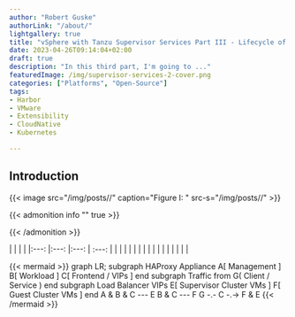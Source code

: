```yaml
---
author: "Robert Guske"
authorLink: "/about/"
lightgallery: true
title: "vSphere with Tanzu Supervisor Services Part III - Lifecycle of Services"
date: 2023-04-26T09:14:04+02:00
draft: true
description: "In this third part, I'm going to ..."
featuredImage: /img/supervisor-services-2-cover.png
categories: ["Platforms", "Open-Source"]
tags:
- Harbor
- VMware
- Extensibility
- CloudNative
- Kubernetes

---
```

## Introduction





{{< image src="/img/posts//" caption="Figure I: " src-s="/img/posts//" >}}


{{< admonition info "" true >}}

{{< /admonition >}}



| | | |
|:---: |:---: |:---: | :---: |
|  |  |  |
|  |  |  |
|  |  |  |
|  |  |  |


{{< mermaid >}}
graph LR;
    subgraph HAProxy Appliance
    A[ Management ]
    B[ Workload ]
    C[ Frontend / VIPs ]
    end
    subgraph Traffic from
    G( Client / Service )
    end
    subgraph Load Balancer VIPs
    E[ Supervisor Cluster VMs ]
    F[ Guest Cluster VMs ]
    end
    A & B & C --- E
    B & C --- F
    G -.- C -.-> F & E
{{< /mermaid >}}